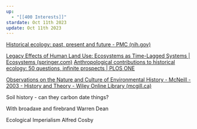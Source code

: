 ```yaml
---
up:
  - "[[400 Interests]]"
stardate: Oct 11th 2023
update: Oct 11th 2023
---
```

[Historical ecology: past, present and future - PMC (nih.gov)](https://www.ncbi.nlm.nih.gov/pmc/articles/PMC5424069/)

[Legacy Effects of Human Land Use: Ecosystems as Time-Lagged Systems | Ecosystems (springer.com)](https://link.springer.com/article/10.1007/s10021-016-0051-6)
[Anthropological contributions to historical ecology: 50 questions, infinite prospects | PLOS ONE](https://journals.plos.org/plosone/article?id=10.1371/journal.pone.0171883)

[Observations on the Nature and Culture of Environmental History - McNeill - 2003 - History and Theory - Wiley Online Library (mcgill.ca)](https://onlinelibrary-wiley-com.proxy3.library.mcgill.ca/doi/full/10.1046/j.1468-2303.2003.00255.x)

Soil history - can they carbon date things?



With broadaxe and firebrand
Warren Dean

Ecological Imperialism
Alfred Cosby
